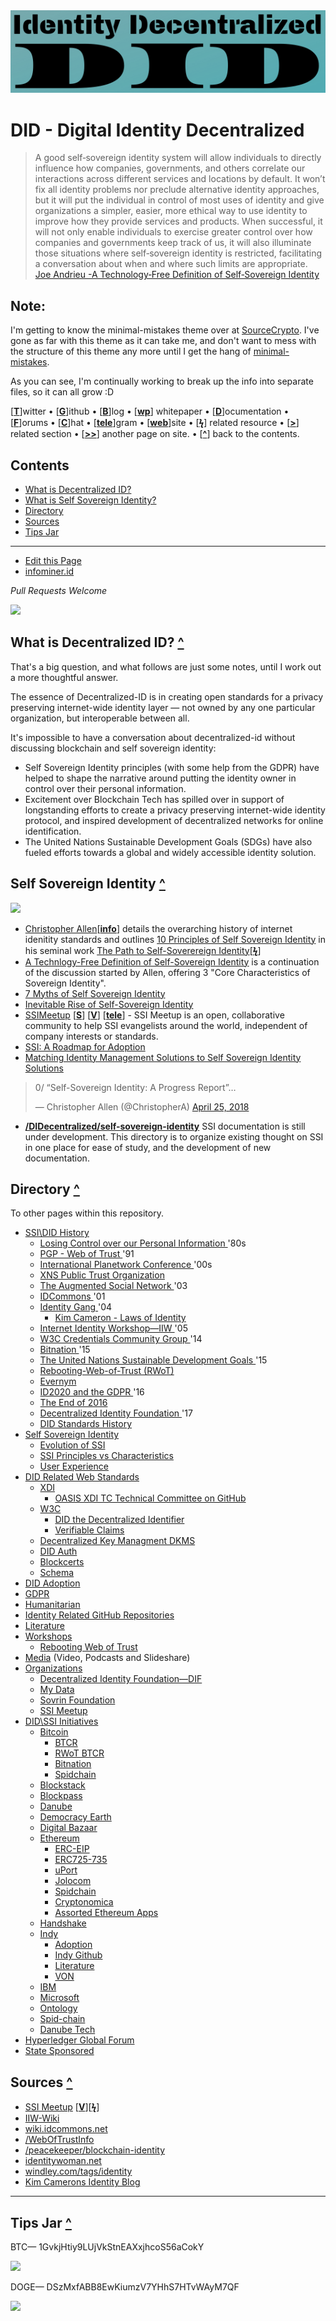 <center><img src="images/identity-decentralized.png"/></center>

# DID - Digital Identity Decentralized

>A good self‐sovereign identity system will allow individuals to directly influence how companies, governments, and others correlate our interactions across different services and locations by default. It won’t fix all identity problems nor preclude alternative identity approaches, but it will put the individual in control of most uses of identity and give organizations a simpler, easier, more ethical way to use identity to improve how they provide services and products. When successful, it will not only enable individuals to exercise greater control over how companies and governments keep track of us, it will also illuminate those situations where self‐sovereign identity is restricted, facilitating a conversation about when and where such limits are appropriate. [Joe Andrieu -A Technology‐Free Definition of Self‐Sovereign Identity](https://github.com/jandrieu/rebooting-the-web-of-trust-fall2016/blob/master/topics-and-advance-readings/a-technology-free-definition-of-self-sovereign-identity.pdf)

## Note:

I'm getting to know the minimal-mistakes theme over at [SourceCrypto](https://infominer.id/SourceCrypto). I've gone as far with this theme as it can take me, and don't want to mess with the structure of this theme any more until I get the hang of  [minimal-mistakes](https://mademistakes.com/work/minimal-mistakes-jekyll-theme/).

As you can see, I'm continually working to break up the info into separate files, so it can all grow :D


[[**T**](#contents)]witter • [[**G**](#contents)]ithub • [[**B**](#contents)]log • [[**wp**](#contents)] whitepaper • [[**D**](#contents)]ocumentation • [[**F**](#contents)]orums • [[**C**](#contents)]hat • [[**tele**](#contents)]gram • [[**web**](#contents)]site
• [[**ϟ**](#contents)] related resource • [[**>**](#contents)] related section • [[**>>**](#contents)] another page on site. • [[**^**](#contents)] back to the contents.

## Contents
* [What is Decentralized ID?](#what-is-decentralized-id-)
* [What is Self Sovereign Identity?](#self-sovereign-identity-)
* [Directory](#directory-)
* [Sources](#sources-)
* [Tips Jar](#tips-jar-)

---

* [Edit this Page](https://github.com/infominer33/DIDecentralized)
* [infominer.id](https://infominer.id)

*Pull Requests Welcome*




![](https://i.imgur.com/9KpJRDr.png)


## What is Decentralized ID? [**^**](#contents)

That's a big question, and what follows are just some notes, until I work out a more thoughtful answer.

The essence of Decentralized-ID is in creating open standards for a privacy preserving internet-wide identity layer — not owned by any one particular organization, but interoperable between all.

It's impossible to have a conversation about decentralized-id without discussing blockchain and self sovereign identity: 
  * Self Sovereign Identity principles (with some help from the GDPR) have helped to shape the narrative around putting the identity owner in control over their personal information.
  * Excitement over Blockchain Tech has spilled over in support of longstanding efforts to create a privacy preserving internet-wide identity protocol, and inspired development of decentralized networks for online identification. 
  * The United Nations Sustainable Development Goals (SDGs) have also fueled efforts towards a global and widely accessible identity solution.



## Self Sovereign Identity [**^**](#contents)

![](https://imgur.com/3zz62kpl.png)


* [Christopher Allen](http://www.lifewithalacrity.com/)[[**info**](https://christophera.info/)] details the overarching history of internet idenitity standards and outlines [10 Principles of Self Sovereign Identity](https://github.com/WebOfTrustInfo/self-sovereign-identity/blob/master/self-sovereign-identity-principles.md) in his seminal work [The Path to Self-Soverereign Identity](http://www.lifewithalacrity.com/2016/04/the-path-to-self-soverereign-identity.html)[[**ϟ**](https://www.coindesk.com/path-self-sovereign-identity/amp/)]
* <a href="https://github.com/jandrieu/rebooting-the-web-of-trust-fall2016/raw/master/topics-and-advance-readings/a-technology-free-definition-of-self-sovereign-identity.pdf"><u>A Technlogy-Free Definition of Self-Sovereign Identity</u></a> is a continuation of the discussion started by Allen, offering 3 "Core Characteristics of Sovereign Identity".
* [7 Myths of Self Sovereign Identity](https://medium.com/evernym/7-myths-of-self-sovereign-identity-67aea7416b1)
* [Inevitable Rise of Self-Sovereign Identity](https://sovrin.org/wp-content/uploads/2018/03/The-Inevitable-Rise-of-Self-Sovereign-Identity.pdf)
* [SSIMeetup](http://ssimeetup.org/) [[**S**](https://www.slideshare.net/SSIMeetup/presentations)] [[**V**](https://www.youtube.com/channel/UCSqSTlKdbbCM1muGOhDa3Og)] [[**tele**](https://t.me/SSIMeetup)]
\- SSI Meetup is an open, collaborative community to help SSI evangelists around the world, independent of company interests or standards. 
* [SSI: A Roadmap for Adoption](https://github.com/WebOfTrustInfo/rebooting-the-web-of-trust-spring2018/blob/master/final-documents/a-roadmap-for-ssi.md)
* [Matching Identity Management Solutions to Self Sovereign Identity Solutions](https://www.slideshare.net/TommyKoens/matching-identity-management-solutions-to-selfsovereign-identity-principles)
<blockquote class="twitter-tweet" data-lang="en"><p lang="en" dir="ltr">0/ “Self-Sovereign Identity: A Progress Report”…</p>&mdash; Christopher Allen (@ChristopherA) <a href="https://twitter.com/ChristopherA/status/989120215702261761?ref_src=twsrc%5Etfw">April 25, 2018</a></blockquote>

* **[/DIDecentralized/self-sovereign-identity](self-sovereign-identity)** SSI documentation is still under development. This directory is to organize existing thought on SSI in one place for ease of study, and the development of new documentation.






## Directory [**^**](#contents)
To other pages within this repository.

  * [SSI\DID History](history.md) 
    * [Losing Control over our Personal Information ](history.md#losing-control-over-our-personal-information) '80s
    * [PGP - Web of Trust ](#pgp---web-of-trust-) '91
    * [International Planetwork Conference ](history.md#international-planetwork-conference-) '00s
    * [XNS Public Trust Organization ](history.md#xns-public-trust-organization-)
    * [The Augmented Social Network ](history.md#the-augmented-social-network-) '03
    * [IDCommons ](history.md#idcommons-) '01
    * [Identity Gang ](history.md#identity-gang-) '04
      * [Kim Cameron - Laws of Identity ](history.md#kim-cameron---laws-of-identity) 
    * [Internet Identity Workshop—IIW ](history.md#internet-identity-workshop-) '05
    * [W3C Credentials Community Group ](history.md#w3c-credentials-community-group-) '14 
    * [Bitnation ](history.md#bitnation-) '15
    * [The United Nations Sustainable Development Goals ](history.md#the-united-nations-sustainable-development-goals-) '15
    * [Rebooting-Web-of-Trust (RWoT)](history.md#rebooting-the-web-of-trust-)
    * [Evernym ](history.md#evernym-)
    * [ID2020 and the GDPR ](history.md#id2020-and-the-gdpr-) '16
    * [The End of 2016 ](history.md#the-end-of-2016-)
    * [Decentralized Identity Foundation ](history.md#decentralized-identity-foundation-) '17
    * [DID Standards History ](history.md#standards-history-)
* [Self Sovereign Identity](self-sovereign-identity) 
  * [Evolution of SSI](evolution-of-ssi.md) 
  * [SSI Principles vs Characteristics](ssi-principles-vs-characteristics.md) 
  * [User Experience](user-experience.md) 
* [DID Related Web Standards](standards) 
  * [XDI](standards/#xdi-) 
    * [OASIS XDI TC Technical Committee on GitHub](standards/#oasis-xdi-tech-committee-on-github-) 
  * [W3C](standards/#w3c-) 
    * [DID the Decentralized Identifier](standards/#did-the-decentralized-identifier-) 
    * [Verifiable Claims](standards/#verifiable-claims-) 
  * [Decentralized Key Managment DKMS](standards/#decentralized-key-management-agents-) 
  * [DID Auth](standards/#did-auth-) 
  * [Blockcerts](standards/#blockcerts-) 
  * [Schema](standards/#schema-) 
* [DID Adoption](adoption.md) 
* [GDPR](gdpr) 
* [Humanitarian](humanitarian.md) 
* [Identity Related GitHub Repositories](identity-github.md) 
* [Literature](literature.md) 
* [Workshops](workshops) 
  * [Rebooting Web of Trust](workshops/rebooting-web-of-trust.md) 
* [Media](media.md)  (Video, Podcasts and Slideshare) 
* [Organizations](organizations) 
  * [Decentralized Identity Foundation—DIF](organizations/identity-foundation.md) 
  * [My Data](organizations/mydata.md)
  * [Sovrin Foundation](organizations/sovrin.foundation.md) 
  * [SSI Meetup](organizations/ssi-meetup.md)
* [DID\SSI Initiatives](id-initiatives) 
  * [Bitcoin](id-initiatives/bitcoin.md) 
    * [BTCR](id-initiatives/bitcoin.md#btcr-)
    * [RWoT BTCR](id-initiatives/bitcoin.md#rwot-btcr-)
    * [Bitnation](id-initiatives/bitcoin.md#bitnation)
    * [Spidchain](id-initiatives/bitcoin.md#spidchain-) 
  * [Blockstack](id-initiatives/blockstack.md) 
  * [Blockpass](id-initiatives/blockpass.md)
  * [Danube](id-initiatives/danube.md)
  * [Democracy Earth](id-initiatives/democracy-earth.md)
  * [Digital Bazaar](id-initiatives/digital-bazaar.md)
  * [Ethereum](id-initiatives/ethereum/) 
    * [ERC-EIP](id-initiatives/ethereum/#erc-eip-) 
    * [ERC725-735](id-initiatives/ethereum/erc725-735-)
    * [uPort](id-initiatives/ethereum/#uport-) 
    * [Jolocom](id-initiatives/ethereum/#jolocom-) 
    * [Spidchain](id-initiatives/ethereum/#spidchain-) 
    * [Cryptonomica](id-initiatives/ethereum/cryptonomica.md) 
    * [Assorted Ethereum Apps](id-initiatives/ethereum/#assorted-ethereum-apps-) 
  * [Handshake](id-initiatives/handshake.md)
  * [Indy](id-initiatives/indy-ecosystem/) 
    * [Adoption](id-initiatives/indy-ecosystem/adoption.md) 
    * [Indy Github](id-initiatives/indy-ecosystem/indy-github.md) 
    * [Literature](id-initiatives/indy-ecosystem/literature.md) 
    * [VON](id-initiatives/indy-ecosystem/VON.md) 
  * [IBM](id-initiatives/ibm.md) 
  * [Microsoft](id-initiatives/microsoft.md) 
  * [Ontology](id-initiatives/ontology.md)
  * [Spid-chain](id-initiatives/spid-chain.md)
  * [Danube Tech](id-initiatives/danube.md)  
* [Hyperledger Global Forum](hgf-2018/) 
* [State Sponsored](state-sponsored.md) 



## Sources [**^**](#contents)
* [SSI Meetup](http://ssimeetup.org/) [[**V**](https://www.youtube.com/channel/UCSqSTlKdbbCM1muGOhDa3Og)][[**ϟ**](https://www.slideshare.net/SSIMeetup/presentations/)] 
* [IIW-Wiki](https://iiw.idcommons.net/Main_Page)
* [wiki.idcommons.net](http://wiki.idcommons.net/Main_Page)
* [/WebOfTrustInfo](https://github.com/WebOfTrustInfo/)
* [/peacekeeper/blockchain-identity](https://github.com/peacekeeper/blockchain-identity)
* [identitywoman.net](https://identitywoman.net/)
* [windley.com/tags/identity](http://www.windley.com/tags/identity.shtml)
* [Kim Camerons Identity Blog](https://identityblog.com)

---

## Tips Jar [**^**](#contents)

BTC— 1GvkjHtiy9LUjVkStnEAXxjhcoS56aCokY

![](https://imgur.com/yXLLm9Bl.png) 

DOGE— DSzMxfABB8EwKiumzV7YHhS7HTvWAyM7QF

![](https://i.imgur.com/0zBLoUP.png) 
